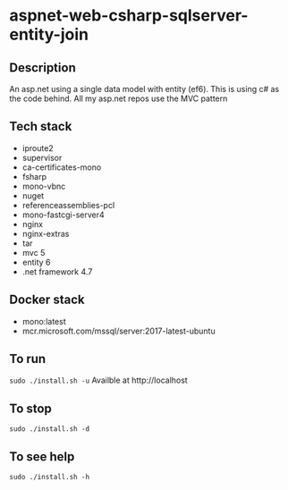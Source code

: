 # aspnet-web-csharp-sqlserver-entity-join

## Description
An asp.net using a single data model
with entity (ef6). This is using c#
as the code behind. All my asp.net
repos use the MVC pattern

## Tech stack
- iproute2
- supervisor
- ca-certificates-mono
- fsharp
- mono-vbnc
- nuget
- referenceassemblies-pcl
- mono-fastcgi-server4
- nginx
- nginx-extras
- tar
- mvc 5
- entity 6
- .net framework 4.7

## Docker stack
- mono:latest
- mcr.microsoft.com/mssql/server:2017-latest-ubuntu

## To run
`sudo ./install.sh -u`
Availble at http://localhost

## To stop
`sudo ./install.sh -d`

## To see help
`sudo ./install.sh -h`
